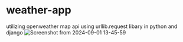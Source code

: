 # weather-app
utilizing openweather map api using urllib.request libary in python and django
![Screenshot from 2024-09-01 13-45-59](https://github.com/user-attachments/assets/4226f490-0e4c-4552-9426-ae4a95093c73)
